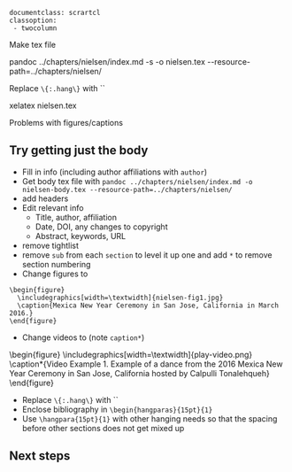```
documentclass: scrartcl
classoption:
 - twocolumn
```

Make tex file

pandoc ../chapters/nielsen/index.md -s -o nielsen.tex --resource-path=../chapters/nielsen/

Replace `\{:.hang\}` with ``

xelatex nielsen.tex

Problems with figures/captions

## Try getting just the body

* Fill in info (including author affiliations with `author`)
* Get body tex file with `pandoc ../chapters/nielsen/index.md -o nielsen-body.tex --resource-path=../chapters/nielsen/`
* add headers
* Edit relevant info
  * Title, author, affiliation
  * Date, DOI, any changes to copyright
  * Abstract, keywords, URL
* remove tightlist
* remove `sub` from each `section` to level it up one and add `*` to remove section numbering
* Change figures to

```
\begin{figure}
  \includegraphics[width=\textwidth]{nielsen-fig1.jpg}
  \caption{Mexica New Year Ceremony in San Jose, California in March 2016.}
\end{figure}
```

* Change videos to (note `caption*`)

\begin{figure}
  \includegraphics[width=\textwidth]{play-video.png}
  \caption*{Video Example 1. Example of a dance from the 2016 Mexica New Year
  Ceremony in San Jose, California hosted by Calpulli Tonalehqueh}
\end{figure}

* Replace `\{:.hang\}` with ``
* Enclose bibliography in `\begin{hangparas}{15pt}{1}`
* Use `\hangpara{15pt}{1}` with other hanging needs so that the spacing before other sections does not get mixed up

## Next steps
